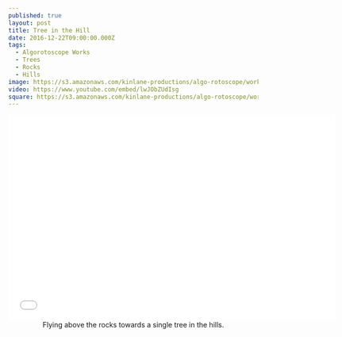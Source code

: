 ```yaml
---
published: true
layout: post
title: Tree in the Hill
date: 2016-12-22T09:00:00.000Z
tags:
  - Algorotoscope Works
  - Trees
  - Rocks
  - Hills
image: https://s3.amazonaws.com/kinlane-productions/algo-rotoscope/working/tree-in-hills.png
video: https://www.youtube.com/embed/lwJObZUdIsg
square: https://s3.amazonaws.com/kinlane-productions/algo-rotoscope/working/tree-in-hills-square.png
---
```

<center><iframe width="660" height="415" src="{{ page.video }}" frameborder="0" allowfullscreen></iframe></center>
<center>Flying above the rocks towards a single tree in the hills.</center>
